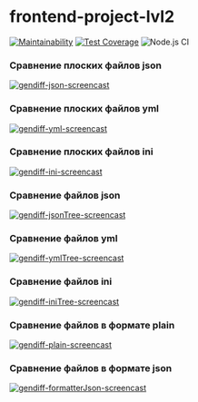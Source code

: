 # frontend-project-lvl2

[![Maintainability](https://api.codeclimate.com/v1/badges/9a9b860bc33a1f657bcd/maintainability)](https://codeclimate.com/github/olekhova/frontend-project-lvl2/maintainability)
[![Test Coverage](https://api.codeclimate.com/v1/badges/9a9b860bc33a1f657bcd/test_coverage)](https://codeclimate.com/github/olekhova/frontend-project-lvl2/test_coverage)
![Node.js CI](https://github.com/olekhova/frontend-project-lvl2/workflows/Node.js%20CI/badge.svg)

### Сравнение плоских файлов json
[![gendiff-json-screencast](https://asciinema.org/a/gtSJFkwDwi0T8SAvGO6Zeg6WP.png)](https://asciinema.org/a/gtSJFkwDwi0T8SAvGO6Zeg6WP)

 ### Сравнение плоских файлов yml
[![gendiff-yml-screencast](https://asciinema.org/a/zCic7dvqqxbNAC992Nt7QZrnx.png)](https://asciinema.org/a/zCic7dvqqxbNAC992Nt7QZrnx)

 ### Сравнение плоских файлов ini
[![gendiff-ini-screencast](https://asciinema.org/a/OLXCoVj0Kgf84s88TSxVE0b54.png)](https://asciinema.org/a/OLXCoVj0Kgf84s88TSxVE0b54)

### Сравнение файлов json
[![gendiff-jsonTree-screencast](https://asciinema.org/a/3i01eNgItwxV90H4nkiE7PSkk.png)](https://asciinema.org/a/3i01eNgItwxV90H4nkiE7PSkk)

### Сравнение файлов yml
[![gendiff-ymlTree-screencast](https://asciinema.org/a/pmxrwQwfFH4bnsLtzfOxNtIhW.png)](https://asciinema.org/a/pmxrwQwfFH4bnsLtzfOxNtIhW)

### Сравнение файлов ini
[![gendiff-iniTree-screencast](https://asciinema.org/a/U2Loc4uTKA7gPrmePcevSkH24.png)](https://asciinema.org/a/U2Loc4uTKA7gPrmePcevSkH24)

### Сравнение файлов в формате plain
[![gendiff-plain-screencast](https://asciinema.org/a/yQDwBY0JRLXpDprsrpilvc2XQ.png)](https://asciinema.org/a/yQDwBY0JRLXpDprsrpilvc2XQ)

### Сравнение файлов в формате json
[![gendiff-formatterJson-screencast](https://asciinema.org/a/kIxRU3xdXu8E2iVtJM8HFtzAp.png)](https://asciinema.org/a/kIxRU3xdXu8E2iVtJM8HFtzAp)